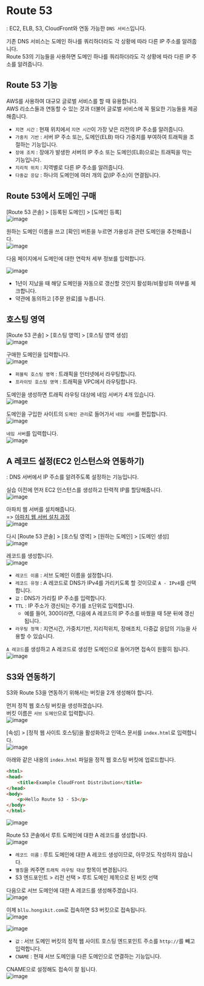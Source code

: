 # Route 53

: EC2, ELB, S3, CloudFront와 연동 가능한 `DNS 서비스`입니다.

기존 DNS 서비스는 도메인 하나를 쿼리하더라도 각 상황에 따라 다른 IP 주소를 알려줍니다.   
Route 53의 기능들을 사용하면 도메인 하나를 쿼리하더라도 각 상황에 따라 다른 IP 주소를 알려줍니다.

## Route 53 기능

AWS를 사용하여 대규모 글로벌 서비스를 할 때 유용합니다.   
AWS 리소스들과 연동할 수 있는 것과 더불어 글로벌 서비스에 꼭 필요한 기능들을 제공해줍니다.

* `지연 시간` : 현재 위치에서 `지연 시간`이 가장 낮은 리전의 IP 주소를 알려줍니다. 
* `가중치 기반` : 서버 IP 주소 또는, 도메인(ELB) 마다 가중치를 부여하여 트래픽을 조절하는 기능입니다.
* `장애 조치` : 장애가 발생한 서버의 IP 주소 또는 도메인(ELB)으로는 트래픽을 막는 기능입니다.
* `지리적 위치` : 지역별로 다른 IP 주소를 알려줍니다.
* `다중값 응답` : 하나의 도메인에 여러 개의 값(IP 주소)이 연결됩니다.

## Route 53에서 도메인 구매

[Route 53 콘솔] > [등록된 도메인] > [도메인 등록]   
![image](https://user-images.githubusercontent.com/43658658/146714064-65a0bc25-d5ac-435e-9399-a8cc8b381c83.png)

원하는 도메인 이름을 쓰고 [확인] 버튼을 누르면 가용성과 관련 도메인을 추천해줍니다.   
![image](https://user-images.githubusercontent.com/43658658/146714143-19deff8b-f6ef-47fa-ac73-4ba88af65764.png)

다음 페이지에서 도메인에 대한 연락처 세부 정보를 입력합니다.

![image](https://user-images.githubusercontent.com/43658658/146714598-a976edce-894b-48a8-9219-e82858634a97.png)   
* 1년이 지났을 때 해당 도메인을 자동으로 갱신할 것인지 활성화/비활성화 여부를 체크합니다.
* 약관에 동의하고 [주문 완료]를 누릅니다.

## 호스팅 영역

[Route 53 콘솔] > [호스팅 영역] > [호스팅 영역 생성]   
![image](https://user-images.githubusercontent.com/43658658/146712399-207197c7-58a7-4e16-9f19-9ea83220b501.png)

구매한 도메인을 입력합니다.   
![image](https://user-images.githubusercontent.com/43658658/146712501-bcef8df5-1abd-4c42-a3ee-8e94a12a2a2e.png)
* `퍼블릭 호스팅 영역` : 트래픽을 인터넷에서 라우팅합니다.
* `프라이빗 호스팅 영역` : 트래픽을 VPC에서 라우팅합니다.

도메인을 생성하면 트래픽 라우팅 대상에 네임 서버가 4개 있습니다.   
![image](https://user-images.githubusercontent.com/43658658/146712792-9aab76a0-ba58-444a-a2af-983097edc72a.png)

도메인을 구입한 사이트의 `도메인 관리`로 들어가서 `네임 서버`를 편집합니다.   
![image](https://user-images.githubusercontent.com/43658658/146712953-6636da49-c3a0-4f3f-9beb-ef7e1ee77ef4.png)

`네임 서버`를 입력합니다.   
![image](https://user-images.githubusercontent.com/43658658/146713265-cb83b96b-c6ad-4416-88e7-27d6904295b5.png)

## A 레코드 설정(EC2 인스턴스와 연동하기)

: DNS 서버에서 IP 주소를 알려주도록 설정하는 기능입니다.

실습 이전에 먼저 EC2 인스턴스를 생성하고 탄력적 IP를 할당해줍니다.   
![image](https://user-images.githubusercontent.com/43658658/146734857-6cae3aef-acd1-494c-9855-d50edcc89ae9.png)

아파치 웹 서버를 설치해줍니다.   
=> [아파치 웹 서버 설치 과정]()   
![image](https://user-images.githubusercontent.com/43658658/146737430-cc7288fd-a777-47a2-8296-70c331bdd865.png)

다시 [Route 53 콘솔] > [호스팅 영역] > [원하는 도메인] > [도메인 생성]   
![image](https://user-images.githubusercontent.com/43658658/146735154-8a7f8773-6c0c-43cf-b70f-03be0d612453.png)

레코드를 생성합니다.   
![image](https://user-images.githubusercontent.com/43658658/146735368-2c34f045-778f-46c8-a489-50d83e083121.png)   
* `레코드 이름` : 서브 도메인 이름을 설정합니다.
* `레코드 유형` : A 레코드로 DNS가 IPv4를 가리키도록 할 것이므로 `A - IPv4`를 선택합니다.
* `값` : DNS가 가리킬 IP 주소를 입력합니다.
* `TTL` : IP 주소가 갱신되는 주기를 `초`단위로 입력합니다.
  - 예를 들어, 300이라면, 다음에 A 레코드의 IP 주소를 바꿨을 때 5분 뒤에 갱신됩니다.
* `라우팅 정책` : 지연시간, 가중치기반, 지리적위치, 장애조치, 다중값 응답의 기능을 사용할 수 있습니다.

`A 레코드`를 생성하고 A 레코드로 생성한 도메인으로 들어가면 접속이 원활히 됩니다.   
![image](https://user-images.githubusercontent.com/43658658/146737342-35164df0-537a-4717-add2-477f8db993ed.png)

## S3와 연동하기

S3와 Route 53을 연동하기 위해서는 버킷을 2개 생성해야 합니다.   

먼저 정적 웹 호스팅 버킷을 생성하겠습니다.   
버킷 이름은 `서브 도메인`으로 입력합니다.   
![image](https://user-images.githubusercontent.com/43658658/146739907-9b518d85-7fe2-465d-b5e6-8da756ce521d.png)

[속성] > [정적 웹 사이트 호스팅]을 활성화하고 인덱스 문서를 `index.html`로 입력합니다.   
![image](https://user-images.githubusercontent.com/43658658/146739418-68e2e386-989e-49d0-85de-fafa116e0860.png)

아래와 같은 내용의 `index.html` 파일을 정적 웹 호스팅 버킷에 업로드합니다.   
``` html
<html>
<head>
    <title>Example CloudFront Distribution</title>
</head>
<body>
    <p>Hello Route 53 - S3</p>
</body>
</html>
```

![image](https://user-images.githubusercontent.com/43658658/146739746-172e9331-55ce-4cda-b551-4912e11ba7c0.png)

Route 53 콘솔에서 루트 도메인에 대한 A 레코드를 생성합니다.   
![image](https://user-images.githubusercontent.com/43658658/146741211-cb2ead6e-7eaf-46ef-bb23-0558396142ec.png)   
* `레코드 이름` : 루트 도메인에 대한 A 레코드 생성이므로, 아무것도 작성하지 않습니다.
* `별칭`을 켜주면 `트래픽 라우팅 대상` 항목이 변경됩니다.
* S3 엔드포인트 > 리전 선택 > 루트 도메인 제목으로 된 버킷 선택

다음으로 서브 도메인에 대한 A 레코드를 생성해주겠습니다.   
![image](https://user-images.githubusercontent.com/43658658/146745503-4e50ff3c-56a9-4e01-9cbf-60b62dd3504f.png)

이제 `bllu.hongikit.com`로 접속하면 S3 버킷으로 접속됩니다.   
![image](https://user-images.githubusercontent.com/43658658/146745636-027f379f-a72c-424a-bb3a-b60eb3461641.png)

![image](https://user-images.githubusercontent.com/43658658/146741764-79a73131-8132-4952-9b4b-36efbf70ba64.png)   
* `값` : 서브 도메인 버킷의 정적 웹 사이트 호스팅 엔드포인트 주소를 `http://`를 빼고 입력합니다.
* `CNAME` : 현재 서브 도메인을 다른 도메인으로 연결하는 기능입니다.

CNAME으로 설정해도 접속이 잘 됩니다.   
![image](https://user-images.githubusercontent.com/43658658/146745636-027f379f-a72c-424a-bb3a-b60eb3461641.png)









































